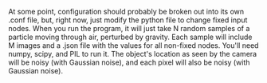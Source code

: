 At some point, configuration should probably be broken out into its own .conf 
file, but, right now, just modify the python file to change fixed input nodes.
When you run the program, it will just take N random samples of a particle 
moving through air, perturbed by gravity. Each sample will include M images 
and a .json file with the values for all non-fixed nodes. You'll need numpy, 
scipy, and PIL to run it. The object's location as seen by the camera will be 
noisy (with Gaussian noise), and each pixel will also be noisy (with Gaussian 
noise).
